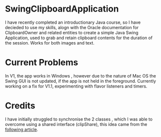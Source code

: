 # SwingClipboardApplication 
I have recently completed an introductionary Java course, so I have decieded to use my skills, alogn with the Oracle documentation for ClipboardOwner and related entities to create a simple Java Swing Application, used to grab and retain clipboard contents for the duration of the session. Works for both images and text. 
 
# Current Problems 
In V1, the app works in Windows , however due to the nature of Mac OS the Swing GUI is not updated, if the app is not held in the foreground. Currently working on a fix for V1.1, experimenting with flavor listeners and timers.
 
# Credits 
I have initially struggled to synchronise the 2 classes , which I was able to overcome using a shared interface (clipShare), this idea came from the [following article](https://medium.com/swlh/creating-a-clipboard-history-application-in-java-with-swing-16b006f7b322). 
